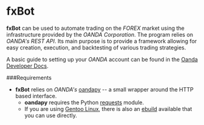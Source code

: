 fxBot
=====

**fxBot** can be used to automate trading on the *FOREX* market using the
infrastructure provided by the *OANDA Corporation*. The program relies on
*OANDA's REST API*. Its main purpose is to provide a framework allowing for easy
creation, execution, and backtesting of various trading strategies.

A basic guide to setting up your *OANDA* account can be found in the [Oanda
Developer Docs](http://developer.oanda.com/docs/).


###Requirements
- **fxBot** relies on *OANDA's* [oandapy](https://github.com/oanda/oandapy)
  -- a small wrapper around the HTTP based interface.
  - **oandapy** requires the Python
    [requests](https://pypi.python.org/pypi/requests) module.
  - If you are using [Gentoo Linux](https://www.gentoo.org/), there is also an
    [ebuild](https://github.com/d-e-s-o/oandapy-ebuild) available that you can
    use directly.
